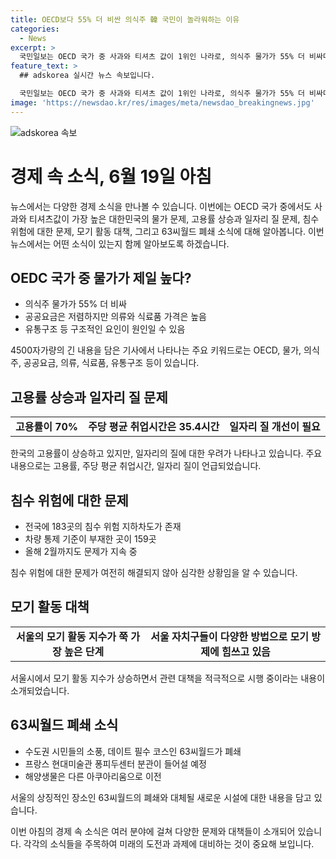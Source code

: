 ```yaml
---
title: OECD보다 55% 더 비싼 의식주 韓 국민이 놀라워하는 이유
categories:
  - News
excerpt: >
  국민일보는 OECD 국가 중 사과와 티셔츠 값이 1위인 나라로, 의식주 물가가 55% 더 비싸다고 보도했다. 경향신문은 15세 이상 취업률이 처음으로 70%를 기록했지만 일자리의 질이 문제라고 지적했다. 조선일보는 오송 지하차도 침수 사고 후 여전히 침수 위험한 지하차도가 많다고 보도했다. 동아일보는 서울의 모기 활동이 높아져서 자치구들이 드론 등 다양한 방법으로 모기 방제를 벌이고 있다고 전했다. 마지막으로 서울신문은 63씨월드가 아쿠아리움으로서 이번 달을 끝으로 영업을 종료한다는 소식을 전했다.
feature_text: >
  ## adskorea 실시간 뉴스 속보입니다.

  국민일보는 OECD 국가 중 사과와 티셔츠 값이 1위인 나라로, 의식주 물가가 55% 더 비싸다고 보도했다. 경향신문은 15세 이상 취업률이 처음으로 70%를 기록했지만 일자리의 질이 문제라고 지적했다. 조선일보는 오송 지하차도 침수 사고 후 여전히 침수 위험한 지하차도가 많다고 보도했다. 동아일보는 서울의 모기 활동이 높아져서 자치구들이 드론 등 다양한 방법으로 모기 방제를 벌이고 있다고 전했다. 마지막으로 서울신문은 63씨월드가 아쿠아리움으로서 이번 달을 끝으로 영업을 종료한다는 소식을 전했다.
image: 'https://newsdao.kr/res/images/meta/newsdao_breakingnews.jpg'
---
```


<p><img src="https://newsdao.kr/res/images/meta/newsdao_breakingnews.jpg" alt="adskorea 속보" /></p>

<h1>경제 속 소식, 6월 19일 아침</h1>

<p data-ke-size="size16"></p>

<p>뉴스에서는 다양한 경제 소식을 만나볼 수 있습니다. 이번에는 OECD 국가 중에서도 사과와 티셔츠값이 가장 높은 대한민국의 물가 문제, 고용률 상승과 일자리 질 문제, 침수 위험에 대한 문제, 모기 활동 대책, 그리고 63씨월드 폐쇄 소식에 대해 알아봅니다. 이번 뉴스에서는 어떤 소식이 있는지 함께 알아보도록 하겠습니다.</p>

<h2>OEDC 국가 중 물가가 제일 높다?</h2>

<ul>
  <li>의식주 물가가 55% 더 비싸</li>
  <li>공공요금은 저렴하지만 의류와 식료품 가격은 높음</li>
  <li>유통구조 등 구조적인 요인이 원인일 수 있음</li>
</ul>

<p>4500자가량의 긴 내용을 담은 기사에서 나타나는 주요 키워드로는 OECD, 물가, 의식주, 공공요금, 의류, 식료품, 유통구조 등이 있습니다.</p>

<h2>고용률 상승과 일자리 질 문제</h2>

<table>
  <tr>
    <td style="text-align: center; height: 17px;"><b>고용률이 70%</b></td>
    <td style="text-align: center; height: 17px;"><b>주당 평균 취업시간은 35.4시간</b></td>
    <td style="text-align: center; height: 17px;"><b>일자리 질 개선이 필요</b></td>
  </tr>
</table>

<p>한국의 고용률이 상승하고 있지만, 일자리의 질에 대한 우려가 나타나고 있습니다. 주요 내용으로는 고용률, 주당 평균 취업시간, 일자리 질이 언급되었습니다.</p>

<h2>침수 위험에 대한 문제</h2>

<ul>
  <li>전국에 183곳의 침수 위험 지하차도가 존재</li>
  <li>차량 통제 기준이 부재한 곳이 159곳</li>
  <li>올해 2월까지도 문제가 지속 중</li>
</ul>

<p>침수 위험에 대한 문제가 여전히 해결되지 않아 심각한 상황임을 알 수 있습니다.</p>

<h2>모기 활동 대책</h2>

<table>
  <tr>
    <td style="text-align: center; height: 17px;"><b>서울의 모기 활동 지수가 쭉 가장 높은 단계</b></td>
    <td style="text-align: center; height: 17px;"><b>서울 자치구들이 다양한 방법으로 모기 방제에 힘쓰고 있음</b></td>
  </tr>
</table>

<p>서울시에서 모기 활동 지수가 상승하면서 관련 대책을 적극적으로 시행 중이라는 내용이 소개되었습니다.</p>

<h2>63씨월드 폐쇄 소식</h2>

<ul>
  <li>수도권 시민들의 소풍, 데이트 필수 코스인 63씨월드가 폐쇄</li>
  <li>프랑스 현대미술관 퐁피두센터 분관이 들어설 예정</li>
  <li>해양생물은 다른 아쿠아리움으로 이전</li>
</ul>

<p>서울의 상징적인 장소인 63씨월드의 폐쇄와 대체될 새로운 시설에 대한 내용을 담고 있습니다.</p>

<p>이번 아침의 경제 속 소식은 여러 분야에 걸쳐 다양한 문제와 대책들이 소개되어 있습니다. 각각의 소식들을 주목하여 미래의 도전과 과제에 대비하는 것이 중요해 보입니다.</p>

